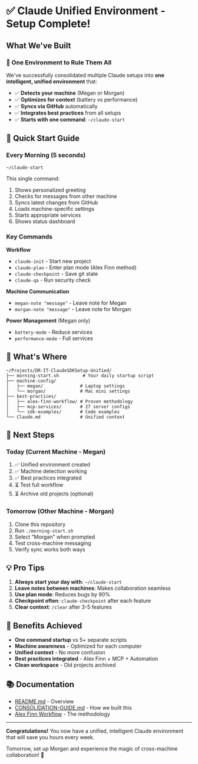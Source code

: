 # ✅ Claude Unified Environment - Setup Complete!

## What We've Built

### 🎯 One Environment to Rule Them All
We've successfully consolidated multiple Claude setups into **one intelligent, unified environment** that:

- ✅ **Detects your machine** (Megan or Morgan)
- ✅ **Optimizes for context** (battery vs performance)
- ✅ **Syncs via GitHub** automatically
- ✅ **Integrates best practices** from all setups
- ✅ **Starts with one command**: `~/claude-start`

## 🚀 Quick Start Guide

### Every Morning (5 seconds)
```bash
~/claude-start
```

This single command:
1. Shows personalized greeting
2. Checks for messages from other machine
3. Syncs latest changes from GitHub
4. Loads machine-specific settings
5. Starts appropriate services
6. Shows status dashboard

### Key Commands

**Workflow**
- `claude-init` - Start new project
- `claude-plan` - Enter plan mode (Alex Finn method)
- `claude-checkpoint` - Save git state
- `claude-qa` - Run security check

**Machine Communication**
- `megan-note "message"` - Leave note for Megan
- `morgan-note "message"` - Leave note for Morgan

**Power Management** (Megan only)
- `battery-mode` - Reduce services
- `performance-mode` - Full services

## 📁 What's Where

```
~/Projects/DR-IT-ClaudeSDKSetup-Unified/
├── morning-start.sh         # Your daily startup script
├── machine-config/
│   ├── megan/              # Laptop settings
│   └── morgan/             # Mac mini settings
├── best-practices/
│   ├── alex-finn-workflow/ # Proven methodology
│   ├── mcp-services/       # 27 server configs
│   └── sdk-examples/       # Code examples
└── Claude.md               # Unified context
```

## 🔄 Next Steps

### Today (Current Machine - Megan)
1. ✅ Unified environment created
2. ✅ Machine detection working
3. ✅ Best practices integrated
4. ⏳ Test full workflow
5. ⏳ Archive old projects (optional)

### Tomorrow (Other Machine - Morgan)
1. Clone this repository
2. Run `./morning-start.sh`
3. Select "Morgan" when prompted
4. Test cross-machine messaging
5. Verify sync works both ways

## 💡 Pro Tips

1. **Always start your day with**: `~/claude-start`
2. **Leave notes between machines**: Makes collaboration seamless
3. **Use plan mode**: Reduces bugs by 90%
4. **Checkpoint often**: `claude-checkpoint` after each feature
5. **Clear context**: `/clear` after 3-5 features

## 🎉 Benefits Achieved

- **One command startup** vs 5+ separate scripts
- **Machine awareness** - Optimized for each computer
- **Unified context** - No more confusion
- **Best practices integrated** - Alex Finn + MCP + Automation
- **Clean workspace** - Old projects archived

## 📚 Documentation

- [README.md](README.md) - Overview
- [CONSOLIDATION-GUIDE.md](docs/CONSOLIDATION-GUIDE.md) - How we built this
- [Alex Finn Workflow](best-practices/alex-finn-workflow/README.md) - The methodology

---

**Congratulations!** You now have a unified, intelligent Claude environment that will save you hours every week. 

Tomorrow, set up Morgan and experience the magic of cross-machine collaboration! 🚀
